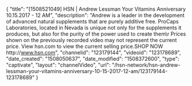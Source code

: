 {
    "title": "[1508521049] HSN | Andrew Lessman Your Vitamins Anniversary 10.15.2017 - 12 AM",
    "description": "Andrew is a leader in the development of advanced natural supplements that are purely additive free. ProCaps Laboratories, located in Nevada is unique not only for the supplements it produces, but also for the purity of the power used to create them\r Prices shown on the previously recorded video may not represent the current price.  View hsn.com to view the current selling price.SHOP NOW http:\/\/www.hsn.com",
    "channelid": "123179144",
    "videoid": "123178689",
    "date_created": "1508050637",
    "date_modified": "1508372600",
    "type": "captivate",
    "layout": "channelVideo",
    "url": "\/hsn-network\/hsn-andrew-lessman-your-vitamins-anniversary-10-15-2017-12-am\/123179144-123178689"
}